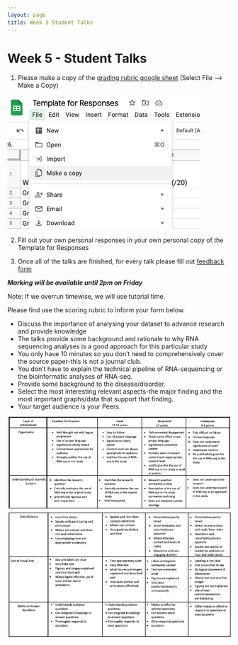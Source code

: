 ```yaml
---
layout: page
title: Week 5 Student Talks
---
```


Week 5 - Student Talks 
=====================

1. Please make a copy of the [grading rubric google sheet](https://docs.google.com/spreadsheets/d/1lt3PCHBdVuA3WamVPAZlh1U_GZlaNB0tkEFk5dhhPdg/edit#gid=0) (Select File --> Make a Copy)

![copy](../assets/img/copy.png)


2. Fill out your own personal responses in your own personal copy of the Template for Responses

3. Once all of the talks are finished, for every talk please fill out [feedback form](https://docs.google.com/forms/d/e/1FAIpQLSdEPWhRx9LvidLu0TixKHpjtdUic9BF84kfUuMG9EZj9QeMlQ/viewform)

***Marking will be available until 2pm on Friday***


Note:
If we overrun timewise, we will use tutorial time. 



Please find use the scoring rubric to inform your form below. 

- Discuss the importance of analysing your dataset to advance research and provide knowledge
- The talks provide some background and rationale to why RNA sequencing analyses is a good approach for this particular study
- You only have 10 minutes so you don’t need to comprehensively cover the source paper-this is not a journal club.
- You don’t have to explain the technical pipeline of RNA-sequencing or the bioinformatic analyses of RNA-seq.
- Provide some background to the disease/disorder.
- Select the most interesting relevant aspects-the major finding and the most important graphs/data that support that finding.
- Your target audience is your Peers.

![workflow](../assets/img/table.png)
![workflow](../assets/img/table2.png)

